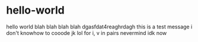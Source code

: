 # hello-world
hello world
blah blah blah blah
dgasfdat4reaghrdagh
this is a test message
i don't knowhow to cooode
jk lol
for i, v in pairs
nevermind idk now
